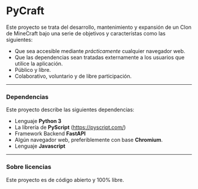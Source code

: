 # PyCraft
 
Este proyecto se trata del desarrollo, mantenimiento y expansión de un Clon de MineCraft bajo una serie de objetivos y característas como las siguientes:

- Que sea accesible mediante *prácticamente* cualquier navegador web.
- Que las dependencias sean tratadas externamente a los usuarios que utilice la aplicación.
- Público y libre.
- Colaborativo, voluntario y de libre participación.

---
### Dependencias
Este proyecto describe las siguientes dependencias:
 - Lenguaje **Python 3**
 - La librería de **PyScript** (https://pyscript.com/)
 - Framework Backend **FastAPI**
 - Algún navegador web, preferiblemente con base **Chromium**.
 - Lenguaje **Javascript**

---
### Sobre licencias

Este proyecto es de código abierto y 100% libre.